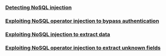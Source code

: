 ### [Detecting NoSQL injection](https://portswigger.net/web-security/nosql-injection/lab-nosql-injection-detection)


### [Exploiting NoSQL operator injection to bypass authentication](https://portswigger.net/web-security/nosql-injection/lab-nosql-injection-bypass-authentication)


### [Exploiting NoSQL injection to extract data](https://portswigger.net/web-security/nosql-injection/lab-nosql-injection-extract-data)


### [Exploiting NoSQL operator injection to extract unknown fields](https://portswigger.net/web-security/nosql-injection/lab-nosql-injection-extract-unknown-fields)
